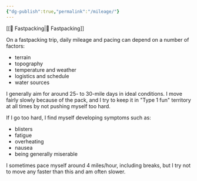 ```yaml
---
{"dg-publish":true,"permalink":"/mileage/"}
---
```



[[📘 Fastpacking\|📘 Fastpacking]]

On a fastpacking trip, daily mileage and pacing can depend on a number of factors:

* terrain
* topography
* temperature and weather
* logistics and schedule
* water sources

I generally aim for around 25- to 30-mile days in ideal conditions. I move fairly slowly because of the pack, and I try to keep it in "Type 1 fun" territory at all times by not pushing myself too hard.

If I go too hard, I find myself developing symptoms such as:

* blisters
* fatigue
* overheating
* nausea
* being generally miserable

I sometimes pace myself around 4 miles/hour, including breaks, but I try not to move any faster than this and am often slower.